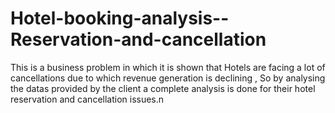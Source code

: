 # Hotel-booking-analysis--Reservation-and-cancellation
This is a business problem in which it is shown that Hotels are facing a lot of cancellations due to which revenue generation is declining , So by analysing the datas provided by the client a complete analysis is done for their hotel reservation and cancellation issues.n
